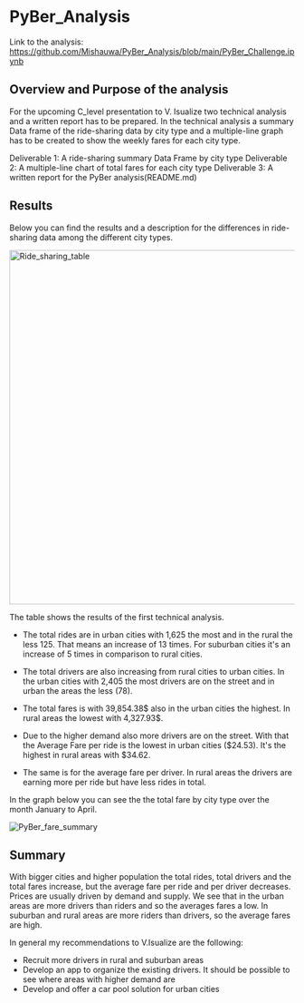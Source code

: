 # PyBer_Analysis

Link to the analysis: https://github.com/Mishauwa/PyBer_Analysis/blob/main/PyBer_Challenge.ipynb

## Overview and Purpose of the analysis

For the upcoming C_level presentation to V. Isualize two technical analysis and a written report has to be prepared. In the technical analysis a summary Data frame of the ride-sharing data by city type and a multiple-line graph has to be created to show the weekly fares for each city type. 

Deliverable 1: A ride-sharing summary Data Frame by city type
Deliverable 2: A multiple-line chart of total fares for each city type
Deliverable 3: A written report for the PyBer analysis(README.md)


## Results

Below you can find the results and a description for the differences in ride-sharing data among the different city types. 

<img width="625" alt="Ride_sharing_table" src="https://user-images.githubusercontent.com/69826498/192157043-5f704340-7432-4732-8eab-4061df76e6da.png">

The table shows the results of the first technical analysis. 

- The total rides are in urban cities with 1,625 the most and in the rural the less 125. That means an increase of 13 times. For suburban cities it's an increase of 5 times in comparison to rural cities. 

- The total drivers are also increasing from rural cities to urban cities. In the urban cities with 2,405 the most drivers are on the street and in urban the areas the less (78). 

- The total fares is with 39,854.38$ also in the urban cities the highest. In rural areas the lowest with 4,327.93$.

- Due to the higher demand also more drivers are on the street. With that the Average Fare per ride is the lowest in urban cities ($24.53). It's the highest in rural areas with $34.62.  

- The same is for the average fare per driver. In rural areas the drivers are earning more per ride but have less rides in total. 

In the graph below you can see the the total fare by city type over the month January to April. 

![PyBer_fare_summary](https://user-images.githubusercontent.com/69826498/192157241-4a1ec907-c9bd-4f41-b01a-2fb6962cd50b.png)

## Summary

With bigger cities and higher population the total rides, total drivers and the total fares increase, but the average fare per ride and per driver decreases. Prices are usually driven by demand and supply. We see that in the urban areas are more drivers than riders and so the averages fares a low. In suburban and rural areas are more riders than drivers, so the average fares are high. 

In general my recommendations to V.Isualize are the following:

- Recruit more drivers in rural and suburban areas
- Develop an app to organize the existing drivers. It should be possible to see where areas with higher demand are
- Develop and offer a car pool solution for urban cities
